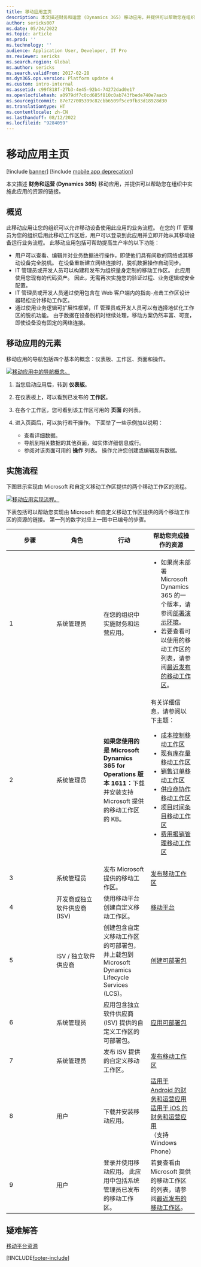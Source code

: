 ```yaml
---
title: 移动应用主页
description: 本文描述财务和运营 (Dynamics 365) 移动应用，并提供可以帮助您在组织中实施此应用的资源的链接。
author: sericks007
ms.date: 05/24/2022
ms.topic: article
ms.prod: ''
ms.technology: ''
audience: Application User, Developer, IT Pro
ms.reviewer: sericks
ms.search.region: Global
ms.author: sericks
ms.search.validFrom: 2017-02-28
ms.dyn365.ops.version: Platform update 4
ms.custom: intro-internal
ms.assetid: c99f818f-27b3-4e45-92b4-74272dad0e17
ms.openlocfilehash: a0979df7c0cd685f810c0ab743fbede740e7aacb
ms.sourcegitcommit: 87e727005399c82cbb6509f5ce9fb33d18928d30
ms.translationtype: HT
ms.contentlocale: zh-CN
ms.lasthandoff: 08/12/2022
ms.locfileid: "9284059"
---
```

# <a name="mobile-app-home-page"></a>移动应用主页

[!include [banner](../includes/banner.md)]
[!include [mobile app deprecation](../includes/mobile-app-deprecation-banner.md)]

本文描述 **财务和运营 (Dynamics 365)** 移动应用，并提供可以帮助您在组织中实施此应用的资源的链接。

## <a name="overview"></a>概览

此移动应用让您的组织可以允许移动设备使用此应用的业务流程。 在您的 IT 管理员为您的组织启用此移动工作区后，用户可以登录到此应用并立即开始从其移动设备运行业务流程。 此移动应用包括可帮助提高生产率的以下功能：

- 用户可以查看、编辑并对业务数据进行操作，即使他们具有间歇的网络或其移动设备完全脱机。 在设备重新建立网络连接时，脱机数据操作自动同步。
- IT 管理员或开发人员可以构建和发布为组织量身定制的移动工作区。 此应用使用您现有的代码资产。 因此，无需再次实施您的验证过程、业务逻辑或安全配置。
- IT 管理员或开发人员通过使用包含在 Web 客户端内的指向-点击工作区设计器轻松设计移动工作区。
- 通过使用业务逻辑可扩展性框架，IT 管理员或开发人员可以有选择地优化工作区的脱机功能。 由于数据在设备脱机时继续处理，移动方案仍然丰富、可变，即使设备没有固定的网络连接。

## <a name="elements-of-the-mobile-app"></a>移动应用的元素
移动应用的导航包括四个基本的概念：仪表板、工作区、页面和操作。 

[![移动应用中的导航概念。](./media/mobilephoneapp1-1024x536.png)](./media/mobilephoneapp1.png)

1. 当您启动应用后，转到 **仪表板**。
2. 在仪表板上，可以看到已发布的 **工作区**。
3. 在各个工作区，您可看到该工作区可用的 **页面** 的列表。
4. 进入页面后，可以执行若干操作。 下面举了一些示例加以说明：

    - 查看详细数据。
    - 导航到相关数据的其他页面，如实体详细信息或行。
    - 参阅对该页面可用的 **操作** 列表。 操作允许您创建或编辑现有数据。

## <a name="implementation-process"></a>实施流程
下图显示实现由 Microsoft 和自定义移动工作区提供的两个移动工作区的流程。 

[![移动应用实现流程。](./media/Mobile-implementation-process-5.png)](./media/Mobile-implementation-process-5.png)

下表包括可以帮助您实现由 Microsoft 和自定义移动工作区提供的两个移动工作区的资源的链接。 第一列的数字对应上一图中已编号的步骤。

<table>
<colgroup>
<col width="25%" />
<col width="25%" />
<col width="25%" />
<col width="25%" />
</colgroup>
<thead>
<tr class="header">
<th>步骤</th>
<th>角色</th>
<th>行动</th>
<th>帮助您完成操作的资源</th>
</tr>
</thead>
<tbody>
<tr class="odd">
<td>1</td>
<td>系统管理员</td>
<td>在您的组织中实施财务和运营应用。</td>
<td><ul><li>如果尚未部署 Microsoft Dynamics 365 的一个版本，请参阅<a href="../deployment/deploy-demo-environment.md">部署演示环境</a>。</li><li>若要查看可以使用的移动工作区的列表，请参阅<a href="mobile-workspaces-released.md">最近发布的移动工作区</a>。</li></ul></td>
</tr>
<tr class="even">
<td>2</td>
<td>系统管理员</td>
<td><strong>如果您使用的是 Microsoft Dynamics 365 for Operations 版本 1611：</strong>下载并安装支持 Microsoft 提供的移动工作区的 KB。</td>
<td>有关详细信息，请参阅以下主题：
<ul>

<li><a href="../../../finance/cost-accounting/cost-controlling-mobile-workspace.md">成本控制移动工作区</a></li>
<li><a href="../../../supply-chain/inventory/inventory-on-hand-mobile-workspace.md">现有库存量移动工作区</a></li>
<li><a href="../../../supply-chain/sales-marketing/sales-orders-mobile-workspace.md">销售订单移动工作区</a></li>
<li><a href="../../../supply-chain/procurement/vendor-collaboration-mobile-workspace.md">供应商协作移动工作区</a></li>
<li><a href="/dynamics365/project-operations/prod-pma/project-time-entry-mobile-workspace">项目时间条目移动工作区</a></li>
<li><a href="/dynamics365/project-operations/prod-exp/expense-management-mobile-workspace">费用报销管理移动工作区</a></li>

</ul></td>
</tr>
<tr class="odd">
<td>3</td>
<td>系统管理员</td>
<td>发布 Microsoft 提供的移动工作区。</td>
<td><a href="publish-mobile-workspace.md">发布移动工作区</a>
</td>
</tr>
<tr class="even">
<td>4</td>
<td>开发商或独立软件供应商 (ISV)</td>
<td>使用移动平台创建自定义移动工作区。</td>
<td><a href="platform/mobile-platform-home-page.md">移动平台</a></td>
</tr>
<tr class="odd">
<td>5</td>
<td>ISV / 独立软件供应商</td>
<td>创建包含自定义移动工作区的可部署包，并上载包到 Microsoft Dynamics Lifecycle Services (LCS)。</td>
<td><a href="../deployment/create-apply-deployable-package.md">创建可部署包</a></td>
</tr>
<tr class="even">
<td>6</td>
<td>系统管理员</td>
<td>应用包含独立软件供应商 (ISV) 提供的自定义工作区的可部署包。</td>
<td><a href="../deployment/apply-deployable-package-system.md">应用可部署包</a></td>
</tr>
<tr class="odd">
<td>7</td>
<td>系统管理员</td>
<td>发布 ISV 提供的自定义移动工作区。</td>
<td><a href="publish-mobile-workspace.md">发布移动工作区</a></td>
</tr>
<tr class="even">
<td>8</td>
<td>用户</td>
<td>下载并安装移动应用。</td>
<td>
<a href="https://go.microsoft.com/fwlink/?linkid=850662">适用于 Android 的财务和运营应用</a><BR/>
<a href="https://go.microsoft.com/fwlink/?linkid=850663">适用于 iOS 的财务和运营应用</a><BR/>
（支持 Windows Phone）
</td>
</tr>
<tr class="odd">
<td>9</td>
<td>用户</td>
<td>登录并使用移动应用。 此应用中包括系统管理员已发布的移动工作区。</td>
<td>若要查看由 Microsoft 提供的移动工作区的列表，请参阅<a href="mobile-workspaces-released.md">最近发布的移动工作区</a>。
</td>
</tr>
</tbody>
</table>

## <a name="troubleshooting"></a>疑难解答
[移动平台资源](platform/mobile-platform-home-page.md#troubleshooting-the-app)


[!INCLUDE[footer-include](../../../includes/footer-banner.md)]

